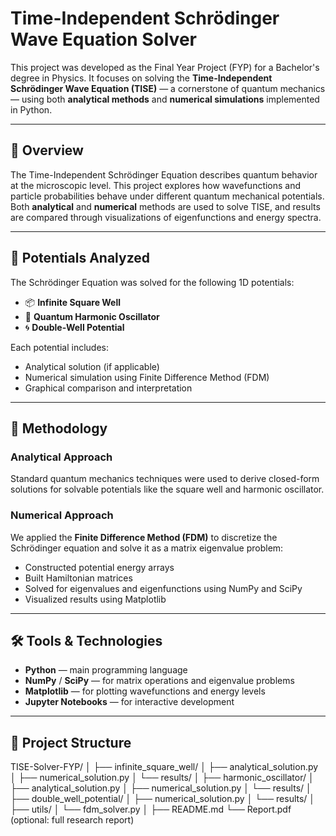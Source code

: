 # Time-Independent Schrödinger Wave Equation Solver

This project was developed as the Final Year Project (FYP) for a Bachelor's degree in Physics. It focuses on solving the **Time-Independent Schrödinger Wave Equation (TISE)** — a cornerstone of quantum mechanics — using both **analytical methods** and **numerical simulations** implemented in Python.

---

## 🧠 Overview

The Time-Independent Schrödinger Equation describes quantum behavior at the microscopic level. This project explores how wavefunctions and particle probabilities behave under different quantum mechanical potentials. Both **analytical** and **numerical** methods are used to solve TISE, and results are compared through visualizations of eigenfunctions and energy spectra.

---

## 🔬 Potentials Analyzed

The Schrödinger Equation was solved for the following 1D potentials:

- 📦 **Infinite Square Well**
- 🎯 **Quantum Harmonic Oscillator**
- 🌀 **Double-Well Potential**

Each potential includes:

- Analytical solution (if applicable)
- Numerical simulation using Finite Difference Method (FDM)
- Graphical comparison and interpretation

---

## 🧮 Methodology

### Analytical Approach
Standard quantum mechanics techniques were used to derive closed-form solutions for solvable potentials like the square well and harmonic oscillator.

### Numerical Approach
We applied the **Finite Difference Method (FDM)** to discretize the Schrödinger equation and solve it as a matrix eigenvalue problem:

- Constructed potential energy arrays
- Built Hamiltonian matrices
- Solved for eigenvalues and eigenfunctions using NumPy and SciPy
- Visualized results using Matplotlib

---

## 🛠️ Tools & Technologies

- **Python** — main programming language
- **NumPy** / **SciPy** — for matrix operations and eigenvalue problems
- **Matplotlib** — for plotting wavefunctions and energy levels
- **Jupyter Notebooks** — for interactive development

---

## 📁 Project Structure

TISE-Solver-FYP/
│
├── infinite_square_well/
│ ├── analytical_solution.py
│ ├── numerical_solution.py
│ └── results/
│
├── harmonic_oscillator/
│ ├── analytical_solution.py
│ ├── numerical_solution.py
│ └── results/
│
├── double_well_potential/
│ ├── numerical_solution.py
│ └── results/
│
├── utils/
│ └── fdm_solver.py
│
├── README.md
└── Report.pdf (optional: full research report)
